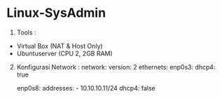 # Linux-SysAdmin

1. Tools :
- Virtual Box (NAT & Host Only)
- Ubuntuserver (CPU 2, 2GB RAM)

2. Konfigurasi Network :
network:
    version: 2
    ethernets:
      enp0s3:
        dhcp4: true

      enp0s8:
        addresses:
          - 10.10.10.11/24
        dhcp4: false
